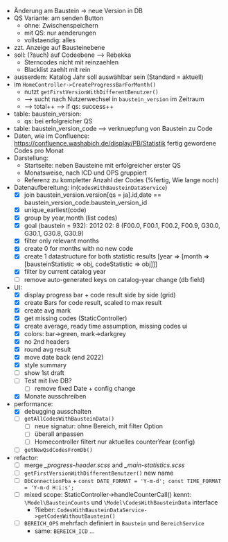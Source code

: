 - Änderung am Baustein -> neue Version in DB
- QS Variante: am senden Button
    - ohne: Zwischenspeichern
    - mit QS: nur aenderungen
    - vollstaendig: alles
- zzt. Anzeige auf Bausteinebene
- soll: (?auch) auf Codeebene --> Rebekka
    - Sterncodes nicht mit reinzaehlen
    - Blacklist zaehlt mit rein
- ausserdem: Katalog Jahr soll auswählbar sein (Standard = aktuell)
- im `HomeController->CreateProgressBarForMonth()`
    - nutzt `getFirstVersionWithDifferentBenutzer()`
    - --> sucht nach Nutzerwechsel in `baustein_version` im Zeitraum 
    - --> total++ --> if qs: success++ 
- table: baustein_version:
    - qs: bei erfolgreicher QS
- table: baustein_version_code --> verknuepfung von Baustein zu Code
- Daten, wie im Confluence: https://confluence.washabich.de/display/PB/Statistik fertig gewordene Codes pro Monat
- Darstellung: 
    - Startseite: neben Bausteine mit erfolgreicher erster QS
    - Monatsweise, nach ICD und OPS gruppiert
    - Referenz zu kompletter Anzahl der Codes (%fertig, Wie lange noch)
- Datenaufbereitung: in(`CodesWithBausteinDataService`)
    - [X] join baustein_version.version[qs = ja].id,date == baustein_version_code.baustein_version_id 
    - [X] unique_earliest(code)
    - [X] group by year,month (list codes)
    - [X] goal (baustein = 932):  2012 02: 8 (F00.0, F00.1, F00.2, F00.9, G30.0, G30.1, G30.8, G30.9)
    - [X] filter only relevant months
    - [X] create 0 for months with no new code
    - [X] create 1 datastructure for both statistic results [year => [month => [bausteinStatistic => obj, codeStatistic => obj]]]
    - [X] filter by current catalog year
    - [ ] remove auto-generated keys on catalog-year change (db field)
- UI:
    - [X] display progress bar + code result side by side (grid)
    - [X] create Bars for code result, scaled to max result
    - [X] create avg mark
    - [X] get missing codes (StaticController)
    - [X] create average, ready time assumption, missing codes ui
    - [X] colors: bar->green, mark->darkgrey
    - [X] no 2nd headers
    - [X] round avg result
    - [X] move date back (end 2022)
    - [X] style summary
    - [ ] show 1st draft
    - [ ] Test mit live DB?
        - [ ] remove fixed Date + config change
    - [X] Monate ausschreiben
- performance:
    - [X] debugging ausschalten
    - [ ] `getAllCodesWithBausteinData()`
        - [ ] neue signatur: ohne Bereich, mit filter Option
        - [ ] überall anpassen
        - [ ] Homecontroller filtert nur aktuelles counterYear (config)
    - [ ] `getNewQsdCodesFromDb()`
- refactor: 
    - [ ] merge *_progress-header.scss* and *_main-statistics.scss* 
    - [ ] `getFirstVersionWithDifferentBenutzer()` new name
    - [ ] `DbConnectionPba` + `const DATE_FORMAT = 'Y-m-d'; const TIME_FORMAT = 'Y-m-d H:i:s';`
    - [ ] mixed scope: StaticController->handleCounterCall() kennt: `\Model\BausteinCounts` und `\Model\CodesWithBausteinData` interface
        - ?lieber: `CodesWithBausteinDataService->getCodesWithoutBaustein()`
    - [ ] `BEREICH_OPS` mehrfach definiert in `Baustein` und `BereichService`
        - same: `BEREICH_ICD` ...